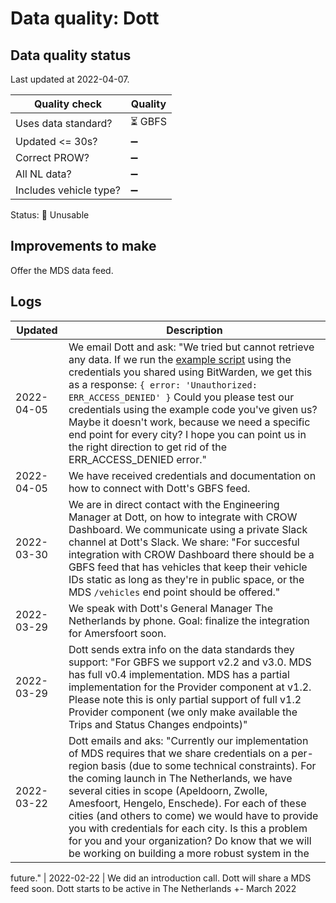 # Data quality: Dott

## Data quality status

Last updated at 2022-04-07.

| **Quality check**           | **Quality**
| --                          | --          |
| Uses data standard?         | ⏳ GBFS
| Updated <= 30s?             | ➖
| Correct PROW?               | ➖
| All NL data?                | ➖
| Includes vehicle type?      | ➖

Status: 🔴 Unusable

## Improvements to make

Offer the MDS data feed.

## Logs

| Updated    | Description
| ----       | ---
| 2022-04-05 | We email Dott and ask: "We tried but cannot retrieve any data. If we run the [example script](https://github.com/bartwr/dott-gbfs/blob/main/test.js) using the credentials you shared using BitWarden, we get this as a response: `{ error: 'Unauthorized: ERR_ACCESS_DENIED' }` Could you please test our credentials using the example code you've given us? Maybe it doesn't work, because we need a specific end point for every city? I hope you can point us in the right direction to get rid of the ERR_ACCESS_DENIED error."
| 2022-04-05 | We have received credentials and documentation on how to connect with Dott's GBFS feed.
| 2022-03-30 | We are in direct contact with the Engineering Manager at Dott, on how to integrate with CROW Dashboard. We communicate using a private Slack channel at Dott's Slack. We share: "For succesful integration with CROW Dashboard there should be a GBFS feed that has vehicles that keep their vehicle IDs static as long as they're in public space, or the MDS `/vehicles` end point should be offered."
| 2022-03-29 | We speak with Dott's General Manager The Netherlands by phone. Goal: finalize the integration for Amersfoort soon.
| 2022-03-29 | Dott sends extra info on the data standards they support: "For GBFS we support v2.2 and v3.0. MDS has full v0.4 implementation. MDS has a partial implementation for the Provider component at v1.2. Please note this is only partial support of full v1.2 Provider component (we only make available the Trips and Status Changes endpoints)"
| 2022-03-22 | Dott emails and aks: "Currently our implementation of MDS requires that we share credentials on a per-region basis (due to some technical constraints). For the coming launch in The Netherlands, we have several cities in scope (Apeldoorn, Zwolle, Amesfoort, Hengelo, Enschede). For each of these cities (and others to come) we would have to provide you with credentials for each city. Is this a problem for you and your organization? Do know that we will be working on building a more robust system in the
future."
| 2022-02-22 | We did an introduction call. Dott will share a MDS feed soon. Dott starts to be active in The Netherlands +- March 2022

